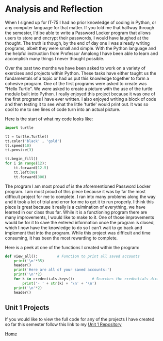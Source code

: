 # Analysis and Reflection

  When I signed up for IT-75 I had no prior knowledge of coding in Python, or any computer language for that matter. If you told me that halfway through the semester, I'd be able to write a Password Locker program that allows users to store and encrypt their passwords, I would have laughed at the thought. The truth is though, by the end of day one I was already writing programs, albeit they were small and simple. With the Python language and the helpful instruction from Professor Amalong I have been able to learn and accomplish many things I never thought possible.
  
  Over the past two months we have been asked to work on a variety of exercises and projects within Python. These tasks have either taught us the fundamentals of a topic or had us put this knowledge together to form a cohesive program. One of the first programs were asked to create was "Hello Turtle". We were asked to create a picture with the use of the turtle module built into Python. I really enjoyed this project because it was one of the first programs I have ever written. I also enjoyed writing a block of code and then testing it to see what the little 'turtle' would print out. It was so cool to me to see lines of code turn into an actual picture. 
  
  Here is the start of what my code looks like: 

```python
import turtle

tt = turtle.Turtle()
tt.color('black' , 'gold')
tt.speed(10)
tt.pensize(3)

tt.begin_fill()
for i in range(12):
    tt.forward(12.5)
    tt.left(90)
    tt.forward(300)
```

  The program I am most proud of is the aforementioned Password Locker program. I am most proud of this piece because it was by far the most difficult project for me to complete. I ran into many problems along the way and it took a lot of trial and error for me to get it to run properly. I think this piece is great because it really is a culmination of everything, we have learned in our class thus far. While it is a functioning program there are many improvements, I would like to make to it. One of those improvements would be for it to save the entered information once the program is closed, which I now have the knowledge to do so I can't wait to go back and implement that into the program. While this project was difficult and time consuming, it has been the most rewarding to complete. 
  
  Here is a peek at one of the functions I created within the program:
  
```python
def view_all():         # Function to print all saved accounts
    print('\n'*35)
    header()
    print('Here are all of your saved accounts:')
    print('\n'*2)
    for k in credentials.keys():        # Searches the credentials dictionary and prints only the keys (accounts)
        print('- ' + str(k) + '\n' + '\n')
    print('\n'*2)
    header()
```

## Unit 1 Projects

  If you would like to view the full code for any of the projects I have created so far this semester follow this link to my [Unit 1 Repository](https://github.com/nwendel16/Fundamentals-of-Programming-in-Python)


[Home](https://nwendel16.github.io/portfolio)
